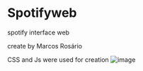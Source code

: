 # Spotifyweb
spotify interface web

create by Marcos Rosário 

CSS and Js were used for creation
![image](https://github.com/MarcosRosariodev/Spotifyweb/assets/159193425/ace2be19-41f0-47a1-a95f-bead1bb69dd4)
